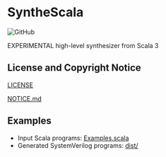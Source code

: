 # SyntheScala

![GitHub](https://img.shields.io/github/license/akouryy/SyntheScala)

EXPERIMENTAL high-level synthesizer from Scala 3

## License and Copyright Notice

[LICENSE](LICENSE)

[NOTICE.md](NOTICE.md)

## Examples

* Input Scala programs: [Examples.scala](src/main/scala/net/akouryy/synthescala/Examples.scala)
* Generated SystemVerilog programs: [dist/](dist)
